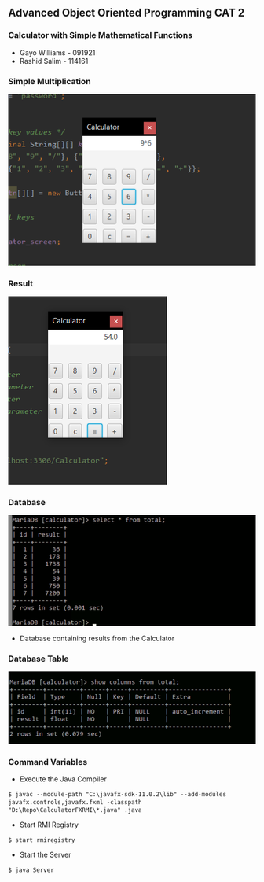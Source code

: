 
## Advanced Object Oriented Programming CAT 2

### Calculator with Simple Mathematical Functions

- Gayo Williams - 091921
- Rashid Salim - 114161

### Simple Multiplication
![Multiplication](https://github.com/Rashidsalim/CalculatorFXRMI/blob/master/Screenshots/calculator.png)

### Result
![Result](https://github.com/Rashidsalim/CalculatorFXRMI/blob/master/Screenshots/result.png)

### Database
![Database](https://github.com/Rashidsalim/CalculatorFXRMI/blob/master/Screenshots/database%20screenshot.png)

- Database containing results from the Calculator

### Database Table
![Database Tables](https://github.com/Rashidsalim/CalculatorFXRMI/blob/master/Screenshots/tables.png)

### Command Variables
- Execute the Java Compiler
```
$ javac --module-path "C:\javafx-sdk-11.0.2\lib" --add-modules javafx.controls,javafx.fxml -classpath "D:\Repo\CalculatorFXRMI\*.java" .java
```
- Start RMI Registry
```
$ start rmiregistry
```
- Start the Server
```
$ java Server
```
